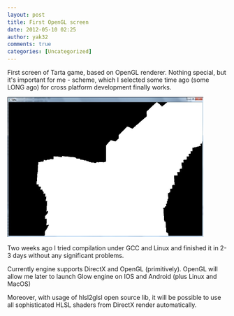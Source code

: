 ```yaml
---
layout: post
title: First OpenGL screen
date: 2012-05-10 02:25
author: yak32
comments: true
categories: [Uncategorized]
---
```

First screen of Tarta game, based on OpenGL renderer. Nothing special, but it's important for me - scheme, which I selected some time ago (some LONG ago) for cross platform development finally works.

<a href="/images/uploads/2012/05/opengl_first_screen1.jpg"><img class="alignnone  wp-image-167" title="opengl_first_screen" src="/images/uploads/2012/05/opengl_first_screen1.jpg" alt="" width="449" height="320" /></a>

Two weeks ago I tried compilation under GCC and Linux and finished it in 2-3 days without any significant problems.

Currently engine supports DirectX and OpenGL (primitively). OpenGL will allow me later to launch Glow engine on IOS and Android (plus Linux and MacOS)

Moreover, with usage of hlsl2glsl open source lib, it will be possible to use all sophisticated HLSL shaders from DirectX render automatically.
